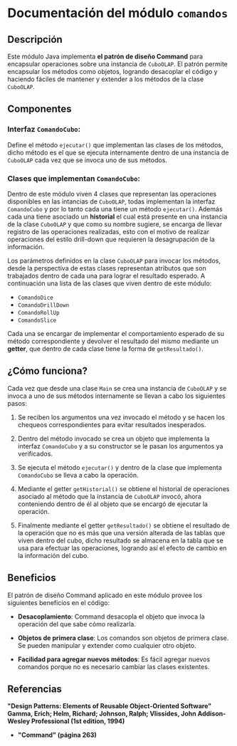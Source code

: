 # Documentación del módulo `comandos`

## Descripción

Este módulo Java implementa **el patrón de diseño Command** para encapsular operaciones sobre una instancia de `CuboOLAP`. El patrón permite encapsular los métodos como objetos, logrando desacoplar el código y haciendo fáciles de mantener y extender a los métodos de la clase `CuboOLAP`. 

## Componentes

### **Interfaz `ComandoCubo`**:

Define el método `ejecutar()` que implementan las clases de los métodos, dicho método es el que se ejecuta internamente dentro de una instancia de `CuboOLAP` cada vez que se invoca uno de sus métodos.

### **Clases que implementan `ComandoCubo`**:

Dentro de este módulo viven 4 clases que representan las operaciones disponibles en las intancias de `CuboOLAP`, todas implementan la interfaz `ComandoCubo` y por lo tanto cada una tiene un método `ejecutar()`. 
Además cada una tiene asociado un **historial** el cual está presente en una instancia de la clase `CuboOLAP` y que como su nombre sugiere, se encarga de llevar registro de las operaciones realizadas, esto con el motivo de realizar operaciones del estilo drill-down que requieren la desagrupación de la información.

Los parámetros definidos en la clase `CuboOLAP` para invocar los métodos, desde la perspectiva de estas clases representan atributos que son trabajados dentro de cada una para lograr el resultado esperado. A continuación una lista de las clases que viven dentro de este módulo:

* `ComandoDice`
* `ComandoDrillDown`
* `ComandoRollUp`
* `ComandoSlice`

Cada una se encargar de implementar el comportamiento esperado de su método correspondiente y devolver el resultado del mismo mediante un **getter**, que dentro de cada clase tiene la forma de `getResultado()`.

## ¿Cómo funciona?

Cada vez que desde una clase `Main` se crea una instancia de `CuboOLAP` y se invoca a uno de sus métodos internamente se llevan a cabo los siguientes pasos:

1. Se reciben los argumentos una vez invocado el método y se hacen los chequeos correspondientes para evitar resultados inesperados.

2. Dentro del método invocado se crea un objeto que implementa la interfaz `ComandoCubo` y a su constructor se le pasan los argumentos ya verificados.

3. Se ejecuta el método `ejecutar()` y dentro de la clase que implementa `ComandoCubo` se lleva a cabo la operación.

4. Mediante el getter `getHistorial()` se obtiene el historial de operaciones asociado al método que la instancia de `CuboOLAP` invocó, ahora conteniendo dentro de él
   al objeto que se encargó de ejecutar la operación.

5. Finalmente mediante el getter `getResultado()` se obtiene el resultado de la operación que no es más que una versión alterada de las tablas que viven dentro del cubo,
   dicho resultado se almacena en la tabla que se usa para efectuar las operaciones, logrando así el efecto de cambio en la información del cubo.

## Beneficios

El patrón de diseño Command aplicado en este módulo provee los siguientes beneficios en el código:

* **Desacoplamiento**: Command desacopla el objeto que invoca la operación del que sabe cómo realizarla.

* **Objetos de primera clase**: Los comandos son objetos de primera clase. Se pueden manipular y extender como cualquier otro objeto.

* **Facilidad para agregar nuevos métodos**: Es fácil agregar nuevos comandos porque no es necesario cambiar las clases existentes.

## Referencias 

**"Design Patterns: Elements of Reusable Object-Oriented
Software" Gamma, Erich; Helm, Richard; Johnson, Ralph;
Vlissides, John Addison-Wesley Professional (1st edition,
1994)**

*  **"Command" (página 263)**